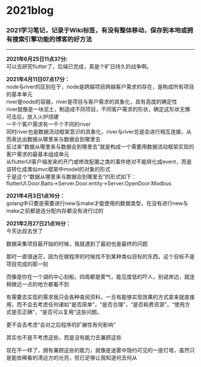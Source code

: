 # 2021blog

### 2021学习笔记，记录于Wiki标签，有没有整体移动，保存到本地或拥有搜索引擎功能的博客的好方法
***
**2021年6月25日11点37分:**  
可以去研究flutter了，后端已完成，真是个旷日持久的战争啊。

**2021年4月11日07点17分：**  
node与river的区别在于，node是跨越项目跨越客户需求的存在，是构成所有项目的基本单元  
river是node的容器，river是项目与客户需求的具象化，具有高度的确定性  
river就像是一块泥土，制造成不同项目，不同客户需求的形状，确定这形状无懈可击后，放入火炉烧硬  
一千个客户需求有一千个不同的river  
同时river也是数据流动框架意识的具象化，river与river总是会进行相互连接，从而表达出数据从哪里来与数据会到哪里去  
反过来“数据从哪里来与数据会到哪里去”就是构成一个需要用数据流动框架实现的客户需求的最基本组成单元  
从flutterUI客户端发来的开门或修改配置之类的事件绝对不能转化成event，而是该转化成类似mvc框架中model的对象的形式  
于是这个“数据从哪里来与数据会到哪里去”的形式如下：  
flutterUI.Door.Baits->Server.Door.entity->Server.OpenDoor.Modbus  

**2021年4月3日1点16分：**  
golang中只要是需要进行new与make才能使用的数据类型，在没有进行new与make之前都是连分配内存都没有进行过的

**2021年2月27日21点16分：**  
今天达叔去世了

数据采集项目最开始的时候，我就遇到了最初也是最终的问题 

那时一直很迷茫，因为在做程序的时候找不到某种类似目标的东西，这个目标不是项目完成的那一刻  

而像是你在一个湖的中心划船，四周都是雾气，能见度低的吓人，别说岸边，就连稍微远一点的地方都看不到  

有需要去实现的需求我只会各种查阅资料，一旦有能够实现效果的方式拿来就直接用，而不会去考虑任何诸如“是否简单”，“是否合理”，“是否耗费资源”，“使用方式是否正确”，“是否可以复用”这些问题。

更不会去考虑“会对之后程序的扩展性有何影响”  

其实也不是不考虑这些，而是没有能力去兼顾这些  

现在不一样了，拥有兼顾这些的能力，就像是迷雾中隐约可见的一座灯塔，虽然只是能依稀看的清远方的光亮，但已足够让我知道何去何从

